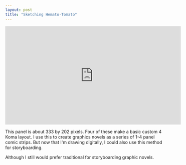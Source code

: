 ```yaml
---
layout: post
title: "Sketching Hemato-Tomato"
---
```

<iframe title="Sketching Hemato-Tomato" src="https://video.ploud.jp/videos/embed/95b0578d-1b42-42a5-b4b6-21c640d5cdc2" allowfullscreen="" sandbox="allow-same-origin allow-scripts allow-popups" width="560" height="315" frameborder="0"></iframe>

This panel is about 333 by 202 pixels. Four of these make a basic custom 4 Koma layout. I use this to create graphics novels as a series of 1-4 panel comic strips. But now that I'm drawing digitally, I could also use this method for storyboarding.

Although I still would prefer traditional for storyboarding graphic novels.
